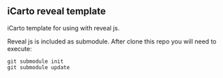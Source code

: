 ## iCarto reveal template

iCarto template for using with reveal js.

Reveal js is included as submodule. After clone this repo you will need to execute:

    git submodule init
    git submodule update